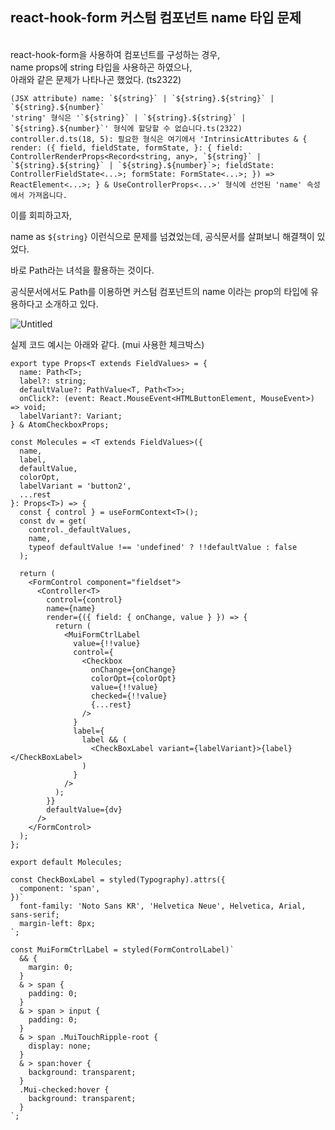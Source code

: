 ## react-hook-form 커스텀 컴포넌트 name 타입 문제
<br>
react-hook-form을 사용하여 컴포넌트를 구성하는 경우, 
<br>
name props에 string 타입을 사용하곤 하였으나,
<br>
아래와 같은 문제가 나타나곤 했었다. (ts2322)

```tsx
(JSX attribute) name: `${string}` | `${string}.${string}` | `${string}.${number}`
'string' 형식은 '`${string}` | `${string}.${string}` | `${string}.${number}`' 형식에 할당할 수 없습니다.ts(2322)
controller.d.ts(18, 5): 필요한 형식은 여기에서 'IntrinsicAttributes & { render: ({ field, fieldState, formState, }: { field: ControllerRenderProps<Record<string, any>, `${string}` | `${string}.${string}` | `${string}.${number}`>; fieldState: ControllerFieldState<...>; formState: FormState<...>; }) => ReactElement<...>; } & UseControllerProps<...>' 형식에 선언된 'name' 속성에서 가져옵니다.
```

이를 회피하고자, 

name as `${string}`
이런식으로 문제를 넘겼었는데, 공식문서를 살펴보니 해결책이 있었다.

바로 Path라는 녀석을 활용하는 것이다.

공식문서에서도 Path를 이용하면 커스텀 컴포넌트의 name 이라는 prop의 타입에 유용하다고 소개하고 있다.

![Untitled](https://s3-us-west-2.amazonaws.com/secure.notion-static.com/9fc6b211-e9e1-41a3-9167-1b429fd73db7/Untitled.png)

실제 코드 예시는 아래와 같다. (mui 사용한 체크박스)

```tsx
export type Props<T extends FieldValues> = {
  name: Path<T>;
  label?: string;
  defaultValue?: PathValue<T, Path<T>>;
  onClick?: (event: React.MouseEvent<HTMLButtonElement, MouseEvent>) => void;
  labelVariant?: Variant;
} & AtomCheckboxProps;

const Molecules = <T extends FieldValues>({
  name,
  label,
  defaultValue,
  colorOpt,
  labelVariant = 'button2',
  ...rest
}: Props<T>) => {
  const { control } = useFormContext<T>();
  const dv = get(
    control._defaultValues,
    name,
    typeof defaultValue !== 'undefined' ? !!defaultValue : false
  );

  return (
    <FormControl component="fieldset">
      <Controller<T>
        control={control}
        name={name}
        render={({ field: { onChange, value } }) => {
          return (
            <MuiFormCtrlLabel
              value={!!value}
              control={
                <Checkbox
                  onChange={onChange}
                  colorOpt={colorOpt}
                  value={!!value}
                  checked={!!value}
                  {...rest}
                />
              }
              label={
                label && (
                  <CheckBoxLabel variant={labelVariant}>{label}</CheckBoxLabel>
                )
              }
            />
          );
        }}
        defaultValue={dv}
      />
    </FormControl>
  );
};

export default Molecules;

const CheckBoxLabel = styled(Typography).attrs({
  component: 'span',
})`
  font-family: 'Noto Sans KR', 'Helvetica Neue', Helvetica, Arial, sans-serif;
  margin-left: 8px;
`;

const MuiFormCtrlLabel = styled(FormControlLabel)`
  && {
    margin: 0;
  }
  & > span {
    padding: 0;
  }
  & > span > input {
    padding: 0;
  }
  & > span .MuiTouchRipple-root {
    display: none;
  }
  & > span:hover {
    background: transparent;
  }
  .Mui-checked:hover {
    background: transparent;
  }
`;
```